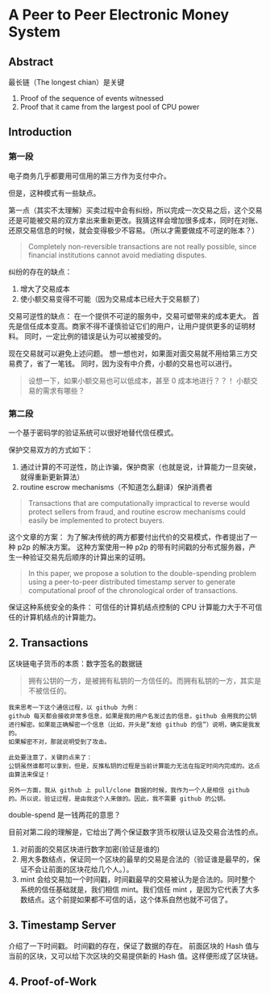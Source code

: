 # A Peer to Peer Electronic Money System

## Abstract
最长链（The longest chian）是关键

1. Proof of the sequence of events witnessed
2. Proof that it came from the largest pool of CPU power

## Introduction

### 第一段
电子商务几乎都要用可信用的第三方作为支付中介。

但是，这种模式有一些缺点。

第一点（其实不太理解）买卖过程中会有纠纷，所以完成一次交易之后，这个交易还是可能被交易的双方拿出来重新更改。我猜这样会增加很多成本，同时在对账、还原交易信息的时候，就会变得极少不容易。（所以才需要做成不可逆的账本？）
> Completely non-reversible transactions are not really possible, since financial institutions cannot
avoid mediating disputes.

纠纷的存在的缺点：
1. 增大了交易成本
2. 使小额交易变得不可能（因为交易成本已经大于交易额了）


交易可逆性的缺点：
在一个提供不可逆的服务中，交易可塑带来的成本更大。
首先是信任成本变高。商家不得不谨慎验证它们的用户，让用户提供更多的证明材料。
同时，一定比例的错误是认为可以被接受的。

现在交易就可以避免上述问题。
想一想也对，如果面对面交易就不用给第三方交易费了，省了一笔钱。
同时，因为没有中介费，小额的交易也可以进行。

> 设想一下，如果小额交易也可以低成本，甚至 0 成本地进行？？！
> 小额交易的需求有哪些？

### 第二段
一个基于密码学的验证系统可以很好地替代信任模式。

保护交易双方的方式如下：
1. 通过计算的不可逆性，防止诈骗，保护商家（也就是说，计算能力一旦突破，就得重新更新算法）
2. routine escrow mechanisms（不知道怎么翻译）保护消费者
> Transactions that are computationally impractical to reverse would protect sellers
from fraud, and routine escrow mechanisms could easily be implemented to protect buyers. 


这个文章的方案：
为了解决传统的两方都要付出代价的交易模式，作者提出了一种 p2p 的解决方案。
这种方案使用一种 p2p 的带有时间戳的分布式服务器，产生一种验证交易先后顺序的计算出来的证明。

> In this paper, we propose a solution to the double-spending problem using a peer-to-peer distributed timestamp server to generate computational proof of the chronological order of transactions. 


保证这种系统安全的条件：
可信任的计算机结点控制的 CPU 计算能力大于不可信任的计算机结点的计算能力。

## 2. Transactions
区块链电子货币的本质：数字签名的数据链

> 拥有公钥的一方，是被拥有私钥的一方信任的。而拥有私钥的一方，其实是不被信任的。
```
我来思考一下这个通信过程，以 github 为例：
github 每天都会接收非常多信息，如果是我的用户名发过去的信息，github 会用我的公钥进行解密。如果能正确解密一个信息（比如，开头是“发给 github 的信”）说明，确实是我发的。
如果解密不对，那就说明受到了攻击。

此处要注意了，关键的点来了：
公钥虽然谁都可以拿到，但是，反推私钥的过程是当前计算能力无法在指定时间内完成的。这点由算法来保证！

另外一方面，我从 github 上 pull/clone 数据的时候，我作为一个人是相信 github 的。所以说，验证过程，是由我这个人来做的。因此，我不需要 github 的公钥。

```

double-spend 是一钱两花的意思？

目前对第二段的理解是，它给出了两个保证数字货币权限认证及交易合法性的点。
1. 对前面的交易区块进行数字加密(验证是谁的)
2. 用大多数结点，保证同一个区块的最旱的交易是合法的（验证谁是最早的，保证不会让前面的区块花给几个人。）。
3. mint 会给交易加一个时间戳，时间戳最早的交易被认为是合法的。同时整个系统的信任基础就是，我们相信 mint。我们信任 mint ，是因为它代表了大多数结点。这个前提如果都不可信的话，这个体系自然也就不可信了。

## 3. Timestamp Server
介绍了一下时间戳。
时间戳的存在，保证了数据的存在。
前面区块的 Hash 值与当前的区块，又可以给下次区块的交易提供新的 Hash 值。这样便形成了区块链。

## 4. Proof-of-Work
